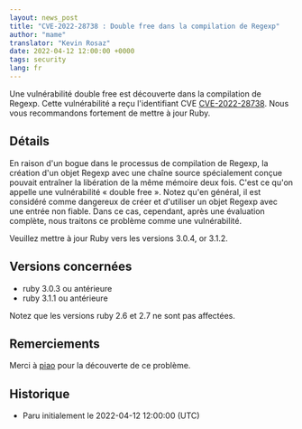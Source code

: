 ```yaml
---
layout: news_post
title: "CVE-2022-28738 : Double free dans la compilation de Regexp"
author: "mame"
translator: "Kevin Rosaz"
date: 2022-04-12 12:00:00 +0000
tags: security
lang: fr
---
```


Une vulnérabilité double free est découverte dans la compilation de Regexp.
Cette vulnérabilité a reçu l'identifiant CVE [CVE-2022-28738](https://nvd.nist.gov/vuln/detail/CVE-2022-28738).
Nous vous recommandons fortement de mettre à jour Ruby.

## Détails

En raison d'un bogue dans le processus de compilation de Regexp, la création d'un objet Regexp avec une chaîne source spécialement conçue pouvait entraîner la libération de la même mémoire deux fois. C'est ce qu'on appelle une vulnérabilité « double free ». Notez qu'en général, il est considéré comme dangereux de créer et d'utiliser un objet Regexp avec une entrée non fiable. Dans ce cas, cependant, après une évaluation complète, nous traitons ce problème comme une vulnérabilité.

Veuillez mettre à jour Ruby vers les versions 3.0.4, or 3.1.2.

## Versions concernées

* ruby 3.0.3 ou antérieure
* ruby 3.1.1 ou antérieure

Notez que les versions ruby ​​2.6 et 2.7 ne sont pas affectées.

## Remerciements

Merci à [piao](https://hackerone.com/piao?type=user)  pour la découverte de ce problème.

## Historique

* Paru initialement le 2022-04-12 12:00:00 (UTC)
